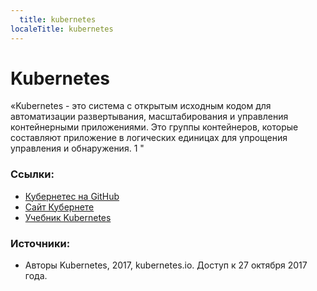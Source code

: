 ```yaml
---
  title: kubernetes
localeTitle: kubernetes
---
```

# Kubernetes

«Kubernetes - это система с открытым исходным кодом для автоматизации развертывания, масштабирования и управления контейнерными приложениями. Это группы контейнеров, которые составляют приложение в логических единицах для упрощения управления и обнаружения. 1 "

### Ссылки:

*   [Кубернетес на GitHub](https://github.com/kubernetes/kubernetes)
*   [Сайт Кубернете](https://kubernetes.io)
*   [Учебник Kubernetes](https://kubernetes.io/docs/tutorials/kubernetes-basics/)

### Источники:

*   Авторы Kubernetes, 2017, kubernetes.io. Доступ к 27 октября 2017 года.